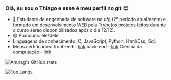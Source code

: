 ### Olá, eu sou o Thiago e esse é meu perfil no git 😊

- 🔭 Estudante de engenharia de software na ufg (2º periodo atualmente) e formado em desenvolvimento WEB pela Trybe(os projetos feitos durante o curso serao disponibilizados após o dia 12/12).
- 😄 Pronouns: ele/dele.
- Linguagens de conhecimento: C, JavaScript, Python, Html/Css, Sql.
- Meus certificados:
front-end - [link](https://www.credential.net/8648073e-d135-4b1e-a764-5532f39afd0b?record_view=true)
back-end - [link](https://www.credential.net/15b660ec-ee20-45b1-bfd5-840bbed8c0da?record_view=true)
Ciência da computação - [link](https://www.credential.net/94b8c9fa-4de3-48f6-ad9e-c84c0633337a?record_view=true)

![Anurag's GitHub stats](https://github-readme-stats.vercel.app/api?username=thinito&show_icons=true&theme=dark)

[![Top Langs](https://github-readme-stats.vercel.app/api/top-langs/?username=thinito&layout=compact&theme=dark)](https://github.com/thinito/github-readme-stats)
